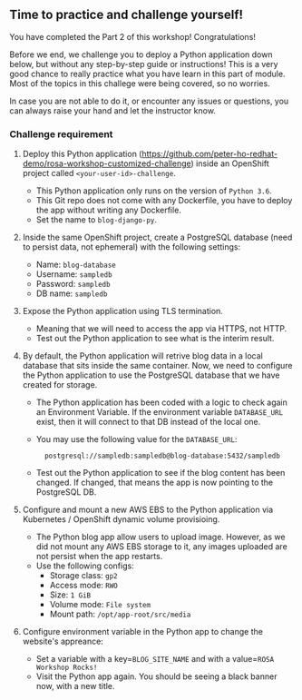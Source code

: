 ## Time to practice and challenge yourself!

You have completed the Part 2 of this workshop! Congratulations! 

Before we end, we challenge you to deploy a Python application down below, but without any step-by-step guide or instructions! This is a very good chance to really practice what you have learn in this part of module. Most of the topics in this challege were being covered, so no worries. 

In case you are not able to do it, or encounter any issues or questions, you can always raise your hand and let the instructor know.

### Challenge requirement

1. Deploy this Python application (https://github.com/peter-ho-redhat-demo/rosa-workshop-customized-challenge) inside an OpenShift project called `<your-user-id>-challenge`.
    -  This Python application only runs on the version of `Python 3.6`.
    -  This Git repo does not come with any Dockerfile, you have to deploy the app without writing any Dockerfile.
    -  Set the name to `blog-django-py`.

2. Inside the same OpenShift project, create a PostgreSQL database (need to persist data, not ephemeral) with the following settings:
    - Name: `blog-database`
    - Username: `sampledb`
    - Password: `sampledb`
    - DB name: `sampledb`

3. Expose the Python application using TLS termination.
    - Meaning that we will need to access the app via HTTPS, not HTTP.
    - Test out the Python application to see what is the interim result.

4. By default, the Python application will retrive blog data in a local database that sits inside the same container. Now, we need to configure the Python application to use the PostgreSQL database that we have created for storage.
    - The Python application has been coded with a logic to check again an Environment Variable. If the environment variable `DATABASE_URL` exist, then it will connect to that DB instead of the local one.
    - You may use the following value for the `DATABASE_URL`:

            postgresql://sampledb:sampledb@blog-database:5432/sampledb
            
    - Test out the Python application to see if the blog content has been changed. If changed, that means the app is now pointing to the PostgreSQL DB.

5. Configure and mount a new AWS EBS to the Python application via Kubernetes / OpenShift dynamic volume provisioing.
    - The Python blog app allow users to upload image. However, as we did not mount any AWS EBS storage to it, any images uploaded are not persist when the app restarts.
    - Use the following configs:
        - Storage class: `gp2`
        - Access mode: `RWO`
        - Size: `1 GiB`
        - Volume mode: `File system`
        - Mount path: `/opt/app-root/src/media`

6. Configure environment variable in the Python app to change the website's appreance:
    - Set a variable with a key=`BLOG_SITE_NAME` and with a value=`ROSA Workshop Rocks!`
    - Visit the Python app again. You should be seeing a black banner now, with a new title.
